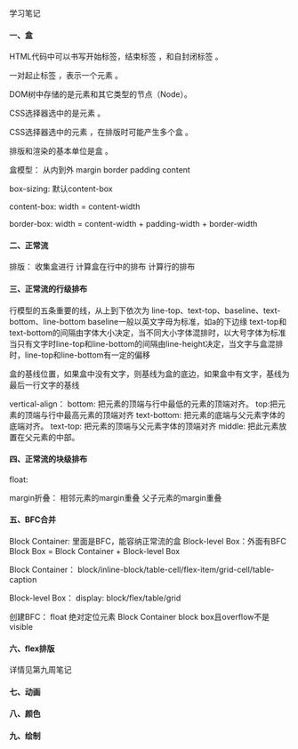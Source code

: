 学习笔记
#### 一、盒

HTML代码中可以书写开始标签，结束标签 ，和自封闭标签 。

一对起止标签 ，表示一个元素 。

DOM树中存储的是元素和其它类型的节点（Node）。

CSS选择器选中的是元素 。

CSS选择器选中的元素 ，在排版时可能产生多个盒 。

排版和渲染的基本单位是盒 。

盒模型：
从内到外 margin border padding content

box-sizing: 默认content-box

content-box: width = content-width

border-box: width = content-width + padding-width + border-width

#### 二、正常流
排版：
收集盒进行
计算盒在行中的排布
计算行的排布

#### 三、正常流的行级排布
行模型的五条重要的线，从上到下依次为
line-top、text-top、baseline、text-bottom、line-bottom
baseline一般以英文字母为标准，如a的下边缘
text-top和text-bottom的间隔由字体大小决定，当不同大小字体混排时，以大号字体为标准
当只有文字时line-top和line-bottom的间隔由line-height决定，当文字与盒混排时，line-top和line-bottom有一定的偏移

盒的基线位置，如果盒中没有文字，则基线为盒的底边，如果盒中有文字，基线为最后一行文字的基线

vertical-align：
bottom: 把元素的顶端与行中最低的元素的顶端对齐。
top:把元素的顶端与行中最高元素的顶端对齐
text-bottom: 把元素的底端与父元素字体的底端对齐。
text-top: 把元素的顶端与父元素字体的顶端对齐
middle: 把此元素放置在父元素的中部。

#### 四、正常流的块级排布
float:

margin折叠：
相邻元素的margin重叠
父子元素的margin重叠


#### 五、BFC合并
Block Container: 里面是BFC，能容纳正常流的盒
Block-level Box：外面有BFC
Block Box = Block Container + Block-level Box

Block Container：
block/inline-block/table-cell/flex-item/grid-cell/table-caption

Block-level Box：
display: block/flex/table/grid

创建BFC：
float
绝对定位元素
Block Container
block box且overflow不是visible


#### 六、flex排版
详情见第九周笔记

#### 七、动画

#### 八、颜色

#### 九、绘制


